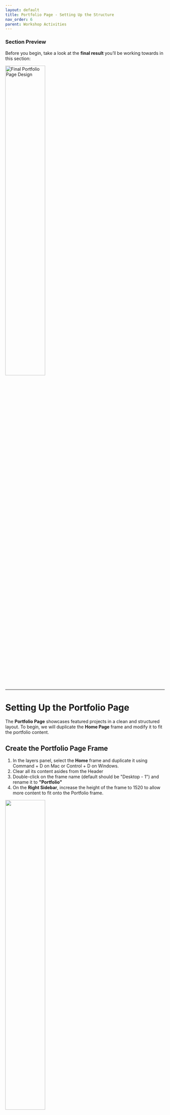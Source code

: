 ```yaml
---
layout: default
title: Portfolio Page - Setting Up the Structure
nav_order: 6
parent: Workshop Activities
---
```


### Section Preview  

Before you begin, take a look at the **final result** you’ll be working towards in this section:  

<img src="images/portfolio-final.jpg" style="width:50%;" alt="Final Portfolio Page Design">  

---

# Setting Up the Portfolio Page  

The **Portfolio Page** showcases featured projects in a clean and structured layout. To begin, we will duplicate the **Home Page** frame and modify it to fit the portfolio content.  

## Create the Portfolio Page Frame
1. In the layers panel, select the **Home** frame and duplicate it using Command + D on Mac or Control + D on Windows.
2. Clear all its content asides from the Header
3. Double-click on the frame name (default should be "Desktop - 1") and rename it to **"Portfolio"** 
4. On the **Right Sidebar**, increase the height of the frame to 1520 to allow more content to fit onto the Portfolio frame.<br>
<img src="images/incr-height.png" style="width:50%;">  

## Adding a Divider Line  

To separate the navigation from the portfolio content, we will add a **thin white line** below the header.  

1. Select the **Portfolio Frame**.  
2. Press **L** to activate the **Line Tool**, or click the **Line** icon from the bottom toolbar.  
3. Click and **drag** to draw a horizontal line under the header.  
4. In the **Right Sidebar**, adjust the line properties:  
   - **Color:** White (#FFFFFF)  
   - **Stroke Weight:** 1px  
   - **Length:** Stretch it from the **left edge of "Home"** to the **right edge of "Contact Me"**.  

## Grouping the Header and Divider  

To keep the header and the new divider aligned properly, we will apply **Auto Layout**.  

1. Select both the **Header Group** and the **White Line** in the **Layers Panel**.  
2. **Right-click** and choose **Add Auto Layout** from the menu.  
3. In the **Right Sidebar**, under **Auto Layout Settings**, set the **Vertical Spacing** to **21**.  



## Adding the "My Portfolio" Title  

Now, we will add a **title** to introduce the portfolio section.  

1. Ensure the **Portfolio Frame** is selected in the **Layers Panel**.  
2. Press **T** to activate the **Text Tool**, or click the **Text** icon in the bottom toolbar.  
3. Click inside the **Portfolio Frame** and type: "My Portfolio"  
4. In the **Right Sidebar**, set the typography properties:  
- **Font Family:** Noto Serif JP  
- **Font Size:** 48  
- **Font Weight:** Roman
- **Text Color:** White (#FFFFFF)  
- **Text Alignment:** Center  
5. Position the title **below the divider**, ensuring it is centered using the **alignment guides**.  
<img src="images/portfolio-title.png" style="width:50%;">  

## Creating a Single Project Card  

In our design, a **Project Card** consists of an image, a title, and a short description.  

### Creating the Card Structure  

1. Press **R** to activate the **Rectangle Tool**, or click the **Rectangle** icon in the bottom toolbar.  
2. Click and **drag** to create a rectangle that will serve as the **image container**.  
3. In the **Right Sidebar**, set the image dimensions to:  
- **Width:** 519  
- **Height:** 338  
4. In the **Fill** section of the right sidebar, click the **color box**, then select the **Image** icon and upload the image that is titled "people-fashion-show".  
<img src="images/rect-image.png" style="width:100%;">  
5. Press **T** to add a text layer below the image and type a **project title**, such as: "Paris Fashion Week"
6. Adjust the text properties:  
- **Font Family:** Iowan Old Style  
- **Font Size:** 20  
- **Font Weight:** Roman  
- **Text Color:** White (#FFFFFF) 
- **Text Case:** Uppercase  
  
7. Add another text layer below for the **project description**, keeping it to **two lines max**: 
  ```
Styled a statement runway show featuring bold silhouettes and intricate textures, celebrating modern couture in the heart of Paris.
  ```
8. In the **Layers Panel**, select the **image, title, and description**, and use the shortcut **Shift + A** to create an **Auto Layout**. 
9. Adjust the vertical spacing between elements to 16

10. In the layers panel, select the auto layout we just created and add a bottom border by heading over to the right sidebar to configure the following settings:
<img src="images/bottom-border.png" style="width:300px;">  

## Duplicating and Replacing Content  

Now, let's create another project card by duplicating the current one and replacing the content.  

1. In the layers panel, select the auto layout that we recently created.  
2. **Right-click** and select **Duplicate**.  
3. Replace the **image, title, and description** with the following:  
- **Title:** Styling Celebrities, Fall 2024
- **Image:** the image titled "hanging-brown-clothes"
- **Description:**  
  ```
  Curating chic and cozy looks for A-list clients for simple everyday outings in the Fall.
  ```  

Ensure that all project descriptions fit into **two lines max** for consistency.  


## Adding a Quote  

Now, let’s add a fashion-related quote after the second project card.

1. Press **T** to create a new text layer.  
2. Type the following quote:  
  ```
“Style is a way to say who you are without having to speak.” – Rachel Zoe
  ```

3. In the **Right Sidebar**, set the typography properties:  
- **Font Family:** Iowan Old Style  
- **Font Size:** 16  
- **Font Weight:** Roman  
- **Text Color:** White (#FFFFFF)  
- **Text Alignment:** Left  
4. Adjust the width of the text layer to 214 so that it fits into about three lines
5. Position the quote **to the right of the project cards**.  
<img src="images/right-quote.png" style="width:60%;">  


## Creating a Horizontal Auto Layout  

Now, we will **group the two project cards and the quote** into a horizontal Auto Layout.  

1. Select the **two project cards and the quote**.  
2. **Right-click** and choose **Add Auto Layout**.  
3. In the **Right Sidebar**, set the **direction to horizontal** and adjust the **spacing** to 30


## Duplicating the Horizontal Auto Layout  

Now, let’s create the second row of projects by duplicating the first horizontal Auto Layout and placing it below.  

1. Select the **Horizontal Auto Layout** in the **Layers Panel**.  
2. **Right-click** and choose **Duplicate**.  
3. Drag the new Auto Layout **below the first one**.  
4. **Rearrange the quote** so that it is placed **first** in this row. You can do this easily by selecting the text layer and hitting the left arrow key on your keyboard.
5. Replace the quote in this new Auto Layout with:
 ```
“Fashion is the armor to survive the reality of everyday life.” – Bill Cunningham
  ```
6. Replace the **images, titles, and descriptions** with the remaining content:
<br/>
- **Title:** Bridal Elegance at Mumbai 
- **Image:** the image titled "standing-lady-fashion-show"
- **Description:**  
  ```
  Designed a regal bridal look blending delicate embroidery and contemporary tailoring for a runway showcase in India.
  ```  
  
<br/>

- **Title:** Vogue Italia
- **Image:** the image titled "woman-in-black-and-white"
- **Description:**  
  ```
  Created a striking high-fashion editorial look, playing with curls, contrast, and avant-garde styling for a bold magazine spread.
  ```  

Ensure that each project description is **no longer than two lines** for a clean look.  

<img src="images/left-quote.png" style="width:100%;">  

## Creating the Footer  

To complete the **Portfolio Page**, we will add a simple footer with a copyright notice and a horizontal line for separation.  

### Copying the Header Line  

1. Select the **Portfolio Frame**.  
2. Press **L** to activate the **Line Tool**, or click the **Line** icon from the bottom toolbar.  
3. Near the bottom of the frame, click and **drag** to draw a horizontal line. Ensure that the line **stretches across the same width** as the one in the header.
4. In the **Right Sidebar**, adjust the line properties:  
   - **Color:** White (#FFFFFF)  
   - **Stroke Weight:** 1px  

### Adding the Copyright Text  

1. Press **T** to activate the **Text Tool**, or click the **Text** icon in the bottom toolbar.  
2. Click below the newly placed line and type:  
```
 © Copyright <insert current year> - Evelyne Stark
```

3. In the **Right Sidebar**, set the typography properties:  
- **Font Family:** Iowan Old Style  
- **Font Size:** 16  
- **Font Weight:** Roman  
- **Text Color:** White (#FFFFFF)  
- **Text Alignment:** Center  
<img src="images/copyright.png" style="width:100%;">  
---

Now that the **footer is complete**, the Portfolio Page is fully designed! The next step is **adding an animation** to link the **Portfolio navigation link** and the **"My Portfolio" button** on the Home Page to the Portfolio Page

[NEXT STEP: Adding Page Transition Animations](linking-across-pages.html){: .btn .btn-blue }  
